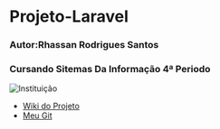 #                                                                      Projeto-Laravel 
### Autor:Rhassan Rodrigues Santos 
### Cursando Sitemas Da Informação 4ª Periodo  

 ![Instituição](https://inscricoes.facimp.com.br/assets/imgs/ies/12/logo.png) 

*  [Wiki do Projeto](https://github.com/Rhassancoding/Projeto-Laravel/wiki)
*  [Meu Git](https://github.com/Rhassancoding)

